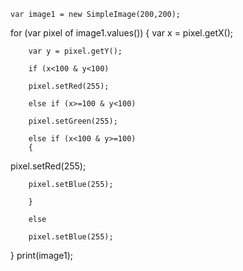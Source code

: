 



	var image1 = new SimpleImage(200,200);
	

for (var pixel of image1.values()) 
	{
    var x = pixel.getX();
    
		var y = pixel.getY();
    
		if (x<100 & y<100)
        
		pixel.setRed(255);
    
		else if (x>=100 & y<100)
        
		pixel.setGreen(255);
    
		else if (x<100 & y>=100) 
		{
pixel.setRed(255);
        
		pixel.setBlue(255);
    
		}
    
		else 
        
		pixel.setBlue(255);
}
print(image1);